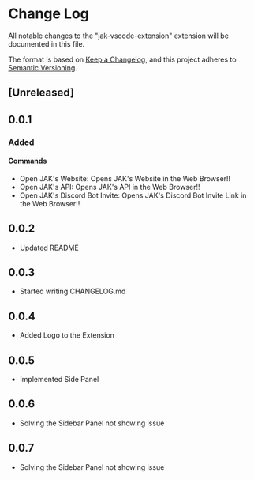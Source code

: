 # Change Log

All notable changes to the "jak-vscode-extension" extension will be documented in this file.

The format is based on [Keep a Changelog](https://keepachangelog.com/en/1.0.0/),
and this project adheres to [Semantic Versioning](https://semver.org/spec/v2.0.0.html).

## [Unreleased]

## 0.0.1

### Added

#### Commands

-   Open JAK's Website: Opens JAK's Website in the Web Browser!!
-   Open JAK's API: Opens JAK's API in the Web Browser!!
-   Open JAK's Discord Bot Invite: Opens JAK's Discord Bot Invite Link in the Web Browser!!

## 0.0.2

-   Updated README

## 0.0.3

-   Started writing CHANGELOG.md

## 0.0.4

-   Added Logo to the Extension

## 0.0.5

-   Implemented Side Panel

## 0.0.6

-   Solving the Sidebar Panel not showing issue

## 0.0.7

-   Solving the Sidebar Panel not showing issue

